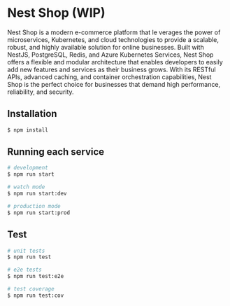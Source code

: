# Nest Shop (WIP)
Nest Shop is a modern e-commerce platform that le
verages the power of microservices, Kubernetes, and cloud technologies to provide a scalable, robust, and highly available solution for online businesses. Built with NestJS, PostgreSQL, Redis, and Azure Kubernetes Services, Nest Shop offers a flexible and modular architecture that enables developers to easily add new features and services as their business grows. With its RESTful APIs, advanced caching, and container orchestration capabilities, Nest Shop is the perfect choice for businesses that demand high performance, reliability, and security.
## Installation

```bash
$ npm install
```

## Running each service

```bash
# development
$ npm run start

# watch mode
$ npm run start:dev

# production mode
$ npm run start:prod
```

## Test

```bash
# unit tests
$ npm run test

# e2e tests
$ npm run test:e2e

# test coverage
$ npm run test:cov
```
